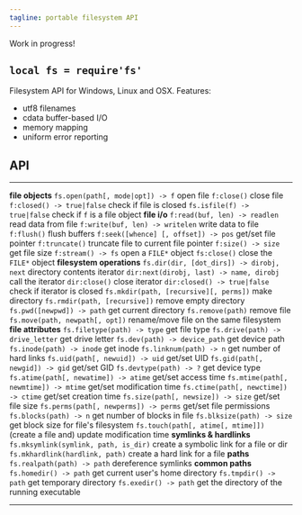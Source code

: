 ```yaml
---
tagline: portable filesystem API
---
```


<warn>Work in progress!</warn>

## `local fs = require'fs'`

Filesystem API for Windows, Linux and OSX. Features:

  * utf8 filenames
  * cdata buffer-based I/O
  * memory mapping
  * uniform error reporting

## API

-------------------------------------------- -----------------------------------------------
__file objects__
`fs.open(path[, mode|opt]) -> f`             open file
`f:close()`                                  close file
`f:closed() -> true|false`                   check if file is closed
`fs.isfile(f) -> true|false`                 check if `f` is a file object
__file i/o__
`f:read(buf, len) -> readlen`                read data from file
`f:write(buf, len) -> writelen`              write data to file
`f:flush()`                                  flush buffers
`f:seek([whence] [, offset]) -> pos`         get/set file pointer
`f:truncate()`                               truncate file to current file pointer
`f:size() -> size`                           get file size
`f:stream() -> fs`                           open a `FILE*` object
`fs:close()`                                 close the `FILE*` object
__filesystem operations__
`fs.dir(dir, [dot_dirs]) -> dirobj, next`    directory contents iterator
`dir:next(dirobj, last) -> name, dirobj`     call the iterator
`dir:close()`                                close iterator
`dir:closed() -> true|false`                 check if iterator is closed
`fs.mkdir(path, [recursive][, perms])`       make directory
`fs.rmdir(path, [recursive])`                remove empty directory
`fs.pwd([newpwd]) -> path`                   get current directory
`fs.remove(path)`                            remove file
`fs.move(path, newpath[, opt])`              rename/move file on the same filesystem
__file attributes__
`fs.filetype(path) -> type`                  get file type
`fs.drive(path) -> drive_letter`             get drive letter
`fs.dev(path) -> device_path`                get device path
`fs.inode(path) -> inode`                    get inode
`fs.linknum(path) -> n`                      get number of hard links
`fs.uid(path[, newuid]) -> uid`              get/set UID
`fs.gid(path[, newgid]) -> gid`              get/set GID
`fs.devtype(path) -> ?`                      get device type
`fs.atime(path[, newatime]) -> atime`        get/set access time
`fs.mtime(path[, newmtime]) -> mtime`        get/set modification time
`fs.ctime(path[, newctime]) -> ctime`        get/set creation time
`fs.size(path[, newsize]) -> size`           get/set file size
`fs.perms(path[, newperms]) -> perms`        get/set file permissions
`fs.blocks(path) -> n`                       get number of blocks in file
`fs.blksize(path) -> size`                   get block size for file's filesystem
`fs.touch(path[, atime[, mtime]])`           (create a file and) update modification time
__symlinks & hardlinks__
`fs.mksymlink(symlink, path, is_dir)`        create a symbolic link for a file or dir
`fs.mkhardlink(hardlink, path)`              create a hard link for a file
__paths__
`fs.realpath(path) -> path`                  dereference symlinks
__common paths__
`fs.homedir() -> path`                       get current user's home directory
`fs.tmpdir() -> path`                        get temporary directory
`fs.exedir() -> path`                        get the directory of the running executable
-------------------------------------------- -----------------------------------------------

